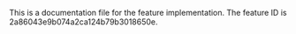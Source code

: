 This is a documentation file for the feature implementation. The feature ID is 2a86043e9b074a2ca124b79b3018650e.